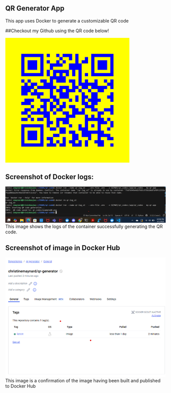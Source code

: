 ##  QR Generator App

This app uses Docker to generate a customizable QR code 

##Checkout my Github using the QR code below!

![My GitHub QR Code](image-1.png)

##  Screenshot of Docker logs:
![QR log](docker_confirmation.png)
This image shows the logs of the container successfully generating the QR code.

##  Screenshot of image in Docker Hub
![Docker Hub](image.png)
This image is a confirmation of the image having been built and published to Docker Hub
